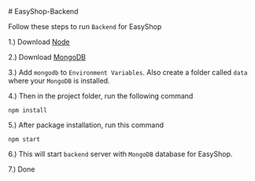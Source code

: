 ﻿﻿# EasyShop-Backend

Follow these steps to run `Backend` for EasyShop

1.) Download [Node](https://nodejs.org/en/)

2.) Download [MongoDB](https://docs.mongodb.com/manual/installation/)

3.) Add `mongodb` to `Environment Variables`. Also create a folder called `data` where your `MongoDB` is installed.

4.) Then in the project folder, run the following command

    npm install
    
5.) After package installation, run this command

    npm start
    
6.) This will start `backend` server with `MongoDB` database for EasyShop.

7.) Done